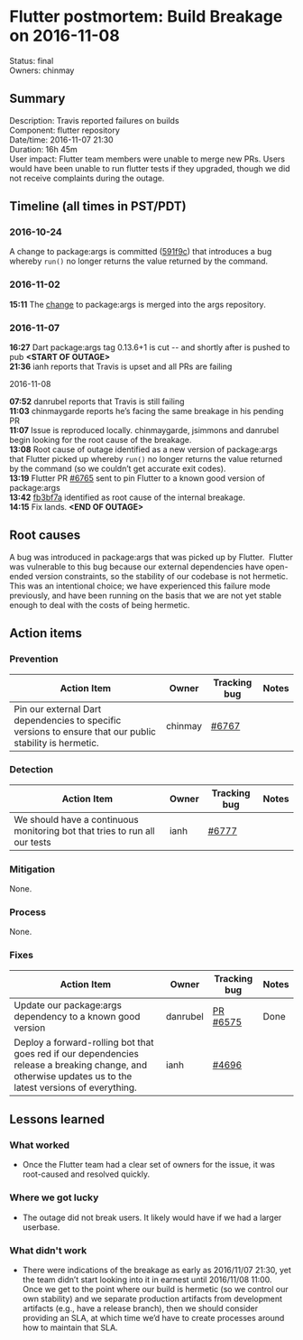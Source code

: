 # Flutter postmortem: Build Breakage on 2016-11-08

Status: final<br>
Owners: chinmay

## Summary

Description: Travis reported failures on builds<br>
Component: flutter repository<br>
Date/time: 2016-11-07 21:30<br>
Duration: 16h 45m<br>
User impact: Flutter team members were unable to merge new PRs. Users would have been unable to run flutter tests if they upgraded, though we did not receive complaints during the outage.

## Timeline (all times in PST/PDT)

### 2016-10-24

A change to package:args is committed ([591f9c](https://github.com/dart-lang/args/pull/55/commits/08b1b5301de1aa3f18dedf9343ea637a58591f9c)) that introduces a bug whereby `run()` no longer returns the value returned by the command.

### 2016-11-02

**15:11** The [change](https://github.com/dart-lang/args/pull/55) to package:args is merged into the args repository.

### 2016-11-07

**16:27** Dart package:args tag 0.13.6+1 is cut -- and shortly after is pushed to pub **&lt;START OF OUTAGE&gt;**<br>
**21:36** ianh reports that Travis is upset and all PRs are failing

2016-11-08

**07:52** danrubel reports that Travis is still failing<br>
**11:03** chinmaygarde reports he’s facing the same breakage in his pending PR<br>
**11:07** Issue is reproduced locally. chinmaygarde, jsimmons and danrubel begin looking for the root cause of the breakage.<br>
**13:08** Root cause of outage identified as a new version of package:args that Flutter picked up whereby `run()` no longer returns the value returned by the command (so we couldn’t get accurate exit codes).<br>
**13:19** Flutter PR [#6765](https://github.com/flutter/flutter/pull/6765) sent to pin Flutter to a known good version of package:args<br>
**13:42** [fb3bf7a](https://github.com/flutter/flutter/commit/fb3bf7a9d776c81651e3d65268d02ef97a259e1c) identified as root cause of the internal breakage.<br>
**14:15** Fix lands. **&lt;END OF OUTAGE&gt;**

## Root causes

A bug was introduced in package:args that was picked up by Flutter.  Flutter was vulnerable to this bug because our external dependencies have open-ended version constraints, so the stability of our codebase is not hermetic. This was an intentional choice; we have experienced this failure mode previously, and have been running on the basis that we are not yet stable enough to deal with the costs of being hermetic.

## Action items

### Prevention

| Action Item | Owner | Tracking bug | Notes |
|-------------|-------|--------------|-------|
| Pin our external Dart dependencies to specific versions to ensure that our public stability is hermetic. | chinmay | [#6767](https://github.com/flutter/flutter/issues/6767) | |

### Detection

| Action Item | Owner | Tracking bug | Notes |
|-------------|-------|--------------|-------|
| We should have a continuous monitoring bot that tries to run all our tests | ianh | [#6777](https://github.com/flutter/flutter/issues/6777) | |

### Mitigation

None.

### Process

None.

### Fixes

| Action Item | Owner | Tracking bug | Notes |
|-------------|-------|--------------|-------|
| Update our package:args dependency to a known good version | danrubel | [PR #6575](https://github.com/flutter/flutter/pull/6765) | Done |
| Deploy a forward-rolling bot that goes red if our dependencies release a breaking change, and otherwise updates us to the latest versions of everything. | ianh | [#4696](https://github.com/flutter/flutter/issues/4696) | |

## Lessons learned

### What worked

* Once the Flutter team had a clear set of owners for the issue, it was root-caused and resolved quickly.

### Where we got lucky

* The outage did not break users. It likely would have if we had a larger userbase.

### What didn't work

* There were indications of the breakage as early as 2016/11/07 21:30, yet the team didn’t start looking into it in earnest until 2016/11/08 11:00. Once we get to the point where our build is hermetic (so we control our own stability) and we separate production artifacts from development artifacts (e.g., have a release branch), then we should consider providing an SLA, at which time we’d have to create processes around how to maintain that SLA.
